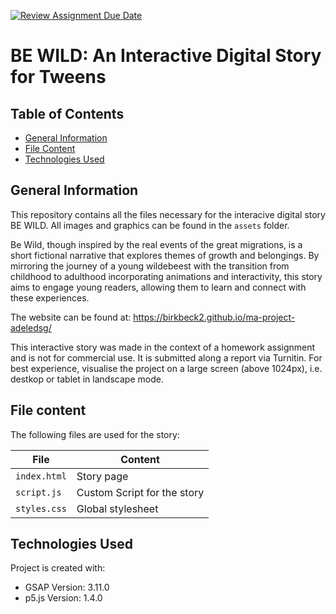 [![Review Assignment Due Date](https://classroom.github.com/assets/deadline-readme-button-22041afd0340ce965d47ae6ef1cefeee28c7c493a6346c4f15d667ab976d596c.svg)](https://classroom.github.com/a/mJVrCDeO)

# BE WILD: An Interactive Digital Story for Tweens

## Table of Contents
* [General Information](#general-information)
* [File Content](#file-content)
* [Technologies Used](#technologies-used)


## General Information

This repository contains all the files necessary for the interacive digital story BE WILD. All images and graphics can be found in the `assets` folder.

Be Wild, though inspired by the real events of the great migrations, is a short fictional narrative that explores themes of growth and belongings. By mirroring the journey of a young wildebeest with the transition from childhood to adulthood incorporating animations and interactivity, this story aims to engage young readers, allowing them to learn and connect with these experiences.

The website can be found at: https://birkbeck2.github.io/ma-project-adeledsg/

This interactive story was made in the context of a homework assignment and is not for commercial use. It is submitted along a report via Turnitin. 
For best experience, visualise the project on a large screen (above 1024px), i.e. destkop or tablet in landscape mode.

## File content 
The following files are used for the story:

| File | Content |
| --- | --- |
| `index.html` | Story page |
| `script.js` | Custom Script for the story |
| `styles.css` | Global stylesheet |

## Technologies Used
Project is created with:
* GSAP Version: 3.11.0
* p5.js Version: 1.4.0
